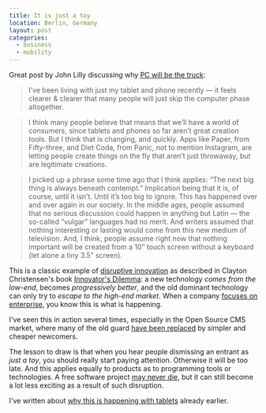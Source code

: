 ```yaml
---
title: It is just a toy
location: Berlin, Germany
layout: post
categories:
  - business
  - mobility
---
```

Great post by John Lilly discussing why [PC will be the truck](http://lilly.tumblr.com/post/23719699951/computers-trucks):

> I’ve been living with just my tablet and phone recently — it feels clearer & clearer that many people will just skip the computer phase altogether.

> I think many people believe that means that we’ll have a world of consumers, since tablets and phones so far aren’t great creation tools. But I think that is changing, and quickly. Apps like Paper, from Fifty-three, and Diet Coda, from Panic, not to mention Instagram, are letting people create things on the fly that aren’t just throwaway, but are legitimate creations.

> I picked up a phrase some time ago that I think applies: “The next big thing is always beneath contempt.” Implication being that it is, of course, until it isn’t. Until it’s too big to ignore. This has happened over and over again in our society. In the middle ages, people assumed that no serious discussion could happen in anything but Latin — the so-called “vulgar” languages had no merit. And writers assumed that nothing interesting or lasting would come from this new medium of television. And, I think, people assume right now that nothing important will be created from a 10” touch screen without a keyboard (let alone a tiny 3.5” screen).

This is a classic example of [disruptive innovation](http://en.wikipedia.org/wiki/Disruptive_innovation) as described in Clayton Christensen's book [Innovator's Dilemma](http://www.amazon.com/gp/product/0060521996/ref=as_li_ss_tl?ie=UTF8&tag=bergiesweblog-20&linkCode=as2&camp=1789&creative=390957&creativeASIN=0060521996): a new technology _comes from the low-end_, becomes _progressively better_, and the old dominant technology can only try to _escape to the high-end market_. When a company [focuses on enterprise](http://www.webpronews.com/rim-will-abandon-the-consumer-market-focus-on-enterprise-2012-03), you know this is what is happening.

I've seen this in action several times, especially in the Open Source CMS market, where many of the old guard [have been replaced](/blog/more-than-10-percent-drupal/) by simpler and cheaper newcomers.

The lesson to draw is that when you hear people dismissing an entrant as _just a toy_, you should really start paying attention. Otherwise it will be too late. And this applies equally to products as to programming tools or technologies. A free software project [may never die](/blog/free_software_at_work-openpsa2_is_making_a_return/), but it can still become a lot less exciting as a result of such disruption.

I've written about [why this is happening with tablets](/blog/why_the_tablet_form_factor_is_winning/) already earlier.
